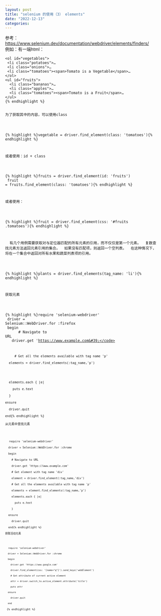 ```yaml
---
layout: post
title: "selenium 的使用（3） elements"
date: "2022-12-13"
categories: 
---
```

<div class="pattern-example-brief">参考：<a href="https://www.selenium.dev/documentation/webdriver/elements/finders/">https://www.selenium.dev/documentation/webdriver/elements/finders/</a></div>

<div class="pattern-example-brief">例如：有一端html：</div>

<div class="pattern-example-brief">
<pre>
<code>&lt;ol id=&quot;vegetables&quot;&gt;
 &lt;li class=&quot;potatoes&quot;&gt;&hellip;
 &lt;li class=&quot;onions&quot;&gt;&hellip;
 &lt;li class=&quot;tomatoes&quot;&gt;&lt;span&gt;Tomato is a Vegetable&lt;/span&gt;&hellip;
&lt;/ol&gt;
&lt;ul id=&quot;fruits&quot;&gt;
  &lt;li class=&quot;bananas&quot;&gt;&hellip;
  &lt;li class=&quot;apples&quot;&gt;&hellip;
  &lt;li class=&quot;tomatoes&quot;&gt;&lt;span&gt;Tomato is a Fruit&lt;/span&gt;&hellip;
&lt;/ul&gt;
{% endhighlight %}

<p>为了获取其中的内容，可以使用class</p>

{% highlight %}vegetable = driver.find_element(class: &#39;tomatoes&#39;){% endhighlight %}

<p>或者使用：id + class</p>

{% highlight %}fruits = driver.find_element(id: &#39;fruits&#39;)<br />
fruit = fruits.find_element(class: &#39;tomatoes&#39;){% endhighlight %}

<p>或者使用：</p>

{% highlight %}fruit = driver.find_element(css: &#39;#fruits .tomatoes&#39;){% endhighlight %}
<p>&nbsp; 有几个用例需要获取对与定位器匹配的所有元素的引用，而不仅仅是第一个元素。&nbsp; 复数查找元素方法返回元素引用的集合。&nbsp; 如果没有匹配项，则返回一个空列表。&nbsp; 在这种情况下，将在一个集合中返回对所有水果和蔬菜列表项的引用。</p>

{% highlight %}plants = driver.find_elements(tag_name: &#39;li&#39;){% endhighlight %}
<p>获取元素</p>

{% highlight %}require &#39;selenium-webdriver&#39;<br />
driver = Selenium::WebDriver.for :firefox<br />
begin<br />
&nbsp;&nbsp;&nbsp;&nbsp; # Navigate to URL<br />
&nbsp; driver.get &#39;https://www.example.com&#39;</code></p>

<p><code>&nbsp;&nbsp;&nbsp;&nbsp; # Get all the elements available with tag name &#39;p&#39;<br />
&nbsp; elements = driver.find_elements(:tag_name,&#39;p&#39;)</code></p>

<p><code>&nbsp; elements.each { |e|<br />
&nbsp;&nbsp;&nbsp; puts e.text<br />
&nbsp; }<br />
ensure<br />
&nbsp; driver.quit<br />
end{% endhighlight %}
<p>从元素中查找元素</p>

<pre>&nbsp; <code>require &#39;selenium-webdriver&#39;<br />
&nbsp; driver = Selenium::WebDriver.for :chrome<br />
&nbsp; begin<br />
&nbsp;&nbsp;&nbsp; # Navigate to URL<br />
&nbsp;&nbsp;&nbsp; driver.get &#39;https://www.example.com&#39;

&nbsp;&nbsp;&nbsp; # Get element with tag name &#39;div&#39;<br />
&nbsp;&nbsp;&nbsp; element = driver.find_element(:tag_name,&#39;div&#39;)

&nbsp;&nbsp;&nbsp; # Get all the elements available with tag name &#39;p&#39;<br />
&nbsp;&nbsp;&nbsp; elements = element.find_elements(:tag_name,&#39;p&#39;)

&nbsp;&nbsp;&nbsp; elements.each { |e|<br />
&nbsp;&nbsp;&nbsp;&nbsp;&nbsp; puts e.text<br />
&nbsp;&nbsp;&nbsp; }<br />
&nbsp; ensure<br />
&nbsp;&nbsp;&nbsp; driver.quit<br />
&nbsp; end{% endhighlight %}
<p>获取活动元素</p>

<pre>&nbsp;<code> require &#39;selenium-webdriver&#39;<br />
&nbsp; driver = Selenium::WebDriver.for :chrome<br />
&nbsp; begin<br />
&nbsp;&nbsp;&nbsp; driver.get &#39;https://www.google.com&#39;<br />
&nbsp;&nbsp;&nbsp; driver.find_element(css: &#39;[name=&quot;q&quot;]&#39;).send_keys(&#39;webElement&#39;)

&nbsp;&nbsp;&nbsp; # Get attribute of current active element<br />
&nbsp;&nbsp;&nbsp; attr = driver.switch_to.active_element.attribute(&#39;title&#39;)<br />
&nbsp;&nbsp;&nbsp; puts attr<br />
&nbsp; ensure<br />
&nbsp;&nbsp;&nbsp; driver.quit<br />
&nbsp; end</code><br />
&nbsp;{% endhighlight %}

<p>&nbsp;</p>

<p>&nbsp;</p>
</div>

